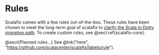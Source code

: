 # Rules

Scalafix comes with a few rules out-of-the-box.
These rules have been chosen to meet the long-term goal of scalafix to
[clarify the Scala to Dotty migration path](http://scala-lang.org/blog/2016/05/30/scala-center-advisory-board.html#the-first-meeting).
To create custom rules, see @sect.ref{scalafix-core}.





  @sect{Planned rules...}
    See @lnk("here", "https://github.com/scalacenter/scalafix/labels/rule").
